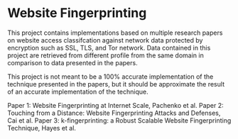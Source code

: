 # Website Fingerprinting

This project contains implementations based on multiple research papers on website access classifcation against network data protected by encryption such as SSL, TLS, and Tor network. Data contained in this project are retrieved from different profile from the same domain in comparison to data presented in the papers.

This project is not meant to be a 100% accurate implementation of the technique presented in the papers, but it should be approximate the result of an accurate implementation of the technique.

Paper 1: Website Fingerprinting at Internet Scale, Pachenko et al.
Paper 2: Touching from a Distance: Website Fingerprinting Attacks and Defenses, Cai et al.
Paper 3: k-fingerprinting: a Robust Scalable Website Fingerprinting Technique, Hayes et al.
